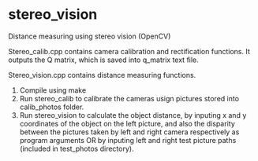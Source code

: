 # stereo_vision
Distance measuring using stereo vision (OpenCV)

Stereo_calib.cpp contains camera calibration and rectification functions. It outputs the Q matrix, which is saved into q_matrix text file.

Stereo_vision.cpp contains distance measuring functions.

1. Compile using make
2. Run stereo_calib to calibrate the cameras usign pictures stored into calib_photos folder.
3. Run stereo_vision to calculate the object distance, by inputing x and y coordinates of the object on the left picture, and also the disparity between the pictures taken by left and right camera respectively as program arguments OR by inputing left and right test picture paths (included in test_photos directory).

